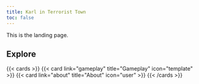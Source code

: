 ```yaml
---
title: Karl in Terrorist Town
toc: false
---
```


This is the landing page.

## Explore

{{< cards >}}
{{< card link="gameplay" title="Gameplay" icon="template" >}}
{{< card link="about" title="About" icon="user" >}}
{{< /cards >}}
